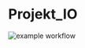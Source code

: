 # Projekt_IO
![example workflow](https://github.com/jdziura/Projekt_IO/actions/workflows/django.yml/badge.svg)
